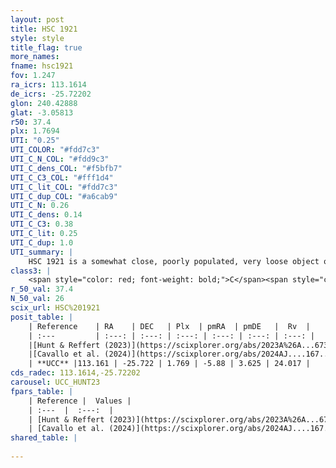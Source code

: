 ```yaml
---
layout: post
title: HSC 1921
style: style
title_flag: true
more_names: 
fname: hsc1921
fov: 1.247
ra_icrs: 113.1614
de_icrs: -25.72202
glon: 240.42888
glat: -3.05813
r50: 37.4
plx: 1.7694
UTI: "0.25"
UTI_COLOR: "#fdd7c3"
UTI_C_N_COL: "#fdd9c3"
UTI_C_dens_COL: "#f5bfb7"
UTI_C_C3_COL: "#fff1d4"
UTI_C_lit_COL: "#fdd7c3"
UTI_C_dup_COL: "#a6cab9"
UTI_C_N: 0.26
UTI_C_dens: 0.14
UTI_C_C3: 0.38
UTI_C_lit: 0.25
UTI_C_dup: 1.0
UTI_summary: |
    HSC 1921 is a somewhat close, poorly populated, very loose object of low C3 quality. It was recently reported in the literature.
class3: |
    <span style="color: red; font-weight: bold;">C</span><span style="color: #FFC300; font-weight: bold;">B</span>
r_50_val: 37.4
N_50_val: 26
scix_url: HSC%201921
posit_table: |
    | Reference    | RA    | DEC   | Plx  | pmRA  | pmDE   |  Rv  |
    | :---         | :---: | :---: | :---: | :---: | :---: | :---: |
    |[Hunt & Reffert (2023)](https://scixplorer.org/abs/2023A%26A...673A.114H) | 113.301 | -25.868 | 1.807 | -5.867 | 3.701 | 22.399 |
    |[Cavallo et al. (2024)](https://scixplorer.org/abs/2024AJ....167...12C) | 113.04 | -26.032 | 1.81 | -- | -- | -- |
    | **UCC** |113.161 | -25.722 | 1.769 | -5.88 | 3.625 | 24.017 | 
cds_radec: 113.1614,-25.72202
carousel: UCC_HUNT23
fpars_table: |
    | Reference |  Values |
    | :---  |  :---:  |
    | [Hunt & Reffert (2023)](https://scixplorer.org/abs/2023A%26A...673A.114H) | `AV50=0.072, diffAV50=0.427, MOD50=8.598, logAge50=8.089` |
    | [Cavallo et al. (2024)](https://scixplorer.org/abs/2024AJ....167...12C) | `AV50=0.48, dMod50=8.78, logAge50=7.49, [Fe/H]50=0.01` |
shared_table: |
    
---
```

